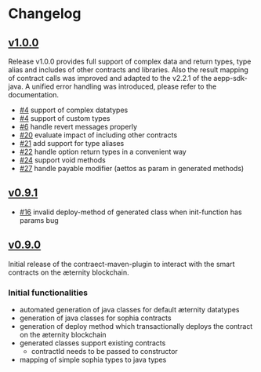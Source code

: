 # Changelog

## [v1.0.0](https://github.com/kryptokrauts/contraect-maven-plugin/releases/tag/v1.0.0)

Release v1.0.0 provides full support of complex data and return types, type alias and includes of other contracts and libraries. Also the result mapping of contract calls was improved and adapted to the v2.2.1 of the aepp-sdk-java. A unified error handling was introduced, please refer to the documentation.

- [#4](../../../issues/4) support of complex datatypes
- [#4](../../../issues/4) support of custom types
- [#6](../../../issues/6) handle revert messages properly
- [#20](../../../issues/20) evaluate impact of including other contracts
- [#21](../../../issues/21) add support for type aliases
- [#22](../../../issues/22) handle option return types in a convenient way
- [#24](../../../issues/24) support void methods
- [#27](../../../issues/27) handle payable modifier (aettos as param in generated methods)

## [v0.9.1](https://github.com/kryptokrauts/contraect-maven-plugin/releases/tag/v0.9.1)

- [#16](../../../issues/16) invalid deploy-method of generated class when init-function has params bug

## [v0.9.0](https://github.com/kryptokrauts/contraect-maven-plugin/releases/tag/v0.9.0)

Initial release of the contraect-maven-plugin to interact with the smart contracts on the æternity blockchain.

### Initial functionalities
- automated generation of java classes for default æternity datatypes
- generation of java classes for sophia contracts
- generation of deploy method which transactionally deploys the contract on the æternity blockchain
- generated classes support existing contracts
   - contractId needs to be passed to constructor
- mapping of simple sophia types to java types